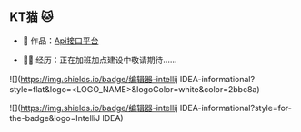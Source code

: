 ## KT猫 🐱


- 🏡 作品：<a href="https://github.com/liyupi/code-nav" target="_blank">Api接口平台</a>

- 👨‍💻 经历：正在加班加点建设中敬请期待......


![](https://img.shields.io/badge/编辑器-intellij IDEA-informational?style=flat&logo=<LOGO_NAME>&logoColor=white&color=2bbc8a)


![](https://img.shields.io/badge/编辑器-intellij IDEA-informational?style=for-the-badge&logo=IntelliJ IDEA)
                                                                              
